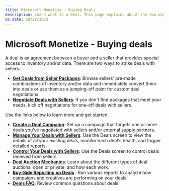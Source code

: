 ```yaml
---
title: Microsoft Monetize - Buying Deals
description: Learn what is a Deal. This page explains about the two ways to strike deals with sellers. 
ms.date: 10/28/2023
---
```



# Microsoft Monetize - Buying deals

A deal is an agreement between a buyer and a seller that provides special access to inventory and/or data. There are two ways to strike deals with sellers:

- **[Get Deals from Seller Packages](get-deals-from-seller-packages.md)**: Browse sellers' pre-made combinations of inventory and/or data and immediately convert them into deals or use them as a jumping-off point for custom deal negotiations.
- **[Negotiate Deals with Sellers](negotiate-deals-with-sellers.md)**: If you don't find packages that meet your needs, kick off negotiations for one-off deals with sellers.

Use the links below to learn more and get started.

- **[Create a Deal Campaign](create-a-deal-campaign.md)**: Set up a campaign that targets one or more deals you've negotiated with sellers and/or external supply partners.
- **[Manage Your Deals with Sellers](manage-your-deals-with-sellers.md)**: Use the Deals screen to view the details of all your existing deals, monitor each deal's health, and trigger detailed reports.
- **[Control Your Deals with Sellers](control-your-deals-with-sellers.md)**: Use the Deals screen to control deals received from sellers.
- **[Deal Auction Mechanics](deal-auction-mechanics.md)**: Learn about the different types of deal auctions, open or private, and how each work.
- **[Buy-Side Reporting on Deals](buy-side-reporting-on-deals.md)** : Run various reports to analyze how campaigns and creatives are performing on your deals.
- **[Deals FAQ](deals-faq.md)**: Review common questions about deals.
